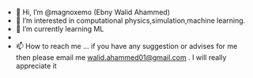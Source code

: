 - 👋 Hi, I’m @magnoxemo (Ebny Walid Ahammed)
- 👀 I’m interested in computational physics,simulation,machine learning.
- 🌱 I’m currently learning ML 
-
- 📫 How to reach me ... if you have any suggestion or advises for me then please email me walid.ahammed01@gmail.com . I will really appreciate it 

<!---
magnoxemo/magnoxemo is a ✨ special ✨ repository because its `README.md` (this file) appears on your GitHub profile.
You can click the Preview link to take a look at your changes.
--->
